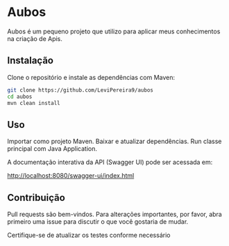 # Aubos

Aubos é um pequeno projeto que utilizo para aplicar meus conhecimentos na criação de Apis.

## Instalação

Clone o repositório e instale as dependências com Maven:

```bash
git clone https://github.com/LeviPereira9/aubos
cd aubos
mvn clean install
```

## Uso

Importar como projeto Maven. Baixar e atualizar dependências. Run classe principal com Java Application.

A documentação interativa da API (Swagger UI) pode ser acessada em:

[http://localhost:8080/swagger-ui/index.html](http://localhost:8080/swagger-ui/index.html)

## Contribuição

Pull requests são bem-vindos. Para alterações importantes, por favor, abra primeiro uma issue para discutir o que você gostaria de mudar. 

Certifique-se de atualizar os testes conforme necessário
